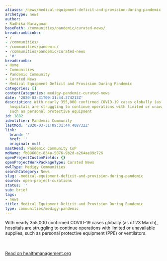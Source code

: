 ```yaml
---
aliases: /news/medical-equipment-deficit-and-provision-during-pandemic
archetype: news
author:
- Radhika Narayanan
basePath: /communities/pandemic/curated-news/
breadcrumbLinks:
- /
- /communities/
- /communities/pandemic/
- /communities/pandemic/curated-news
- '#'
breadcrumbs:
- Home
- Communities
- Pandemic Community
- Curated News
- Medical Equipment Deficit and Provision During Pandemic
categories: []
contentCategories: medigy-pandemic-curated-news
date: '2020-03-31T09:31:44.374213Z'
description: With nearly 355,000 confirmed COVID-19 cases globally (as of 23 March),
  hospitals are struggling to continue operations with limited or unavailable supplies,
  such as personal protective equipment
id: 1882
identifier: Pandemic Community
lastMod: '2020-03-31T09:31:44.408732Z'
link:
  brand: ''
  href: ''
  original: null
mastHead: Pandemic Community CoP
mdName: fb08608c-834a-5876-9b2d-a264ae89c726
openProjectCustomFields: {}
openProjectWorkPackageType: Curated News
owlType: Medigy Communities
searchCategory: News
slug: -medical-equipment-deficit-and-provision-during-pandemic
source: open-project-curations
status: ''
sub: brief
tags:
- news
title: Medical Equipment Deficit and Provision During Pandemic
type: communities/medigy-pandemic
---
```


With nearly 355,000 confirmed COVID-19 cases globally (as of 23 March), hospitals are struggling to continue operations with limited or unavailable supplies, such as personal protective equipment (PPE) or ventilators.

<br><br><a target="_blank" href=https://healthmanagement.org/c/hospital/news/medical-equipment-deficit-and-provision-during-pandemic>Read on healthmanagement.org</a>
